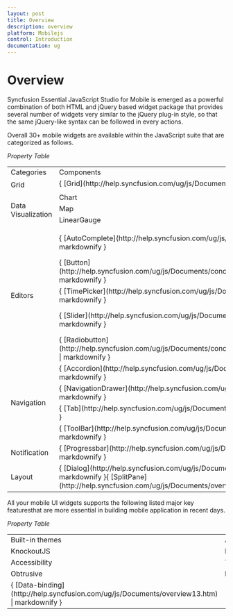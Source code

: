 ```yaml
---
layout: post
title: Overview
description: overview
platform: Mobilejs
control: Introduction
documentation: ug
---
```


# Overview

Syncfusion Essential JavaScript Studio for Mobile is emerged as a powerful combination of both HTML and jQuery based widget package that provides several number of widgets very similar to the jQuery plug-in style, so that the same jQuery-like syntax can be followed in every actions. 

Overall 30+ mobile widgets are available within the JavaScript suite that are categorized as follows.

_Property Table_

<table>
<tr>
<td>
Categories</td><td colspan = "4">
Components</td></tr>
<tr>
<td rowspan = "2">
Grid</td><td colspan = "4">
{ [Grid](http://help.syncfusion.com/ug/js/Documents/overview68.htm) | markdownify }</td></tr>
<tr>
<td colspan = "4">
</td></tr>
<tr>
<td rowspan = "4">
Data Visualization</td><td>
Chart</td><td colspan = "2">
Barcode</td><td>
RangeNavigator</td></tr>
<tr>
<td>
Map</td><td colspan = "2">
TreeMap</td><td>
RadialGauge</td></tr>
<tr>
<td>
LinearGauge</td><td colspan = "2">
DigitalGauge</td><td>
BulletGraph</td></tr>
<tr>
<td>
</td><td colspan = "3">
</td></tr>
<tr>
<td rowspan = "5">
Editors</td><td>
{ [AutoComplete](http://help.syncfusion.com/ug/js/Documents/overview64.htm) | markdownify }</td><td>
{ [NumericTextbox](http://help.syncfusion.com/ug/js/Documents/conceptsandfeaturesofnumerictextbox.htm) | markdownify }</td><td colspan = "2">
{ [PasswordTextbox](http://help.syncfusion.com/ug/js/Documents/windowsspecificcustomization.htm) | markdownify }</td></tr>
<tr>
<td>
{ [Button](http://help.syncfusion.com/ug/js/Documents/conceptsandfeaturesofbutton.htm) | markdownify }</td><td>
{ [DatePicker](http://help.syncfusion.com/ug/js/Documents/overview65.htm) | markdownify }</td><td colspan = "2">
{ [TextArea](http://help.syncfusion.com/ug/js/Documents/readonly2.htm) | markdownify }</td></tr>
<tr>
<td>
{ [TimePicker](http://help.syncfusion.com/ug/js/Documents/overview83.htm) | markdownify }</td><td>
{ [Rating](http://help.syncfusion.com/ug/js/Documents/overview76.htm) | markdownify }</td><td colspan = "2">
{ [MaskEdit](http://help.syncfusion.com/ug/js/Documents/masking.htm) | markdownify }</td></tr>
<tr>
<td>
{ [Slider](http://help.syncfusion.com/ug/js/Documents/overview79.htm) | markdownify }</td><td>
{ [Checkbox](http://help.syncfusion.com/ug/js/Documents/conceptsandfeaturesofcheckbox.htm) | markdownify }</td><td colspan = "2">
{ [GroupButton](http://help.syncfusion.com/ug/js/Documents/overview69.htm) | markdownify }</td></tr>
<tr>
<td>
{ [Radiobutton](http://help.syncfusion.com/ug/js/Documents/conceptsandfeaturesofradiobutton.htm) | markdownify }</td><td>
{ [Textbox](http://help.syncfusion.com/ug/js/Documents/conceptsandfeaturesoftextbox.htm) | markdownify }</td><td colspan = "2">
{ [ToggleButton](http://help.syncfusion.com/ug/js/Documents/overview84.htm) | markdownify }</td></tr>
<tr>
<td rowspan = "4">
Navigation</td><td>
{ [Accordion](http://help.syncfusion.com/ug/js/Documents/overview63.htm) | markdownify }</td><td colspan = "2">
{ [Menu](http://help.syncfusion.com/ug/js/Documents/overview72.htm) | markdownify }</td><td>
</td></tr>
<tr>
<td>
{ [NavigationDrawer](http://help.syncfusion.com/ug/js/Documents/overview73.htm) | markdownify }</td><td colspan = "2">
{ [Rotator](http://help.syncfusion.com/ug/js/Documents/overview77.htm) | markdownify }</td><td>
</td></tr>
<tr>
<td>
{ [Tab](http://help.syncfusion.com/ug/js/Documents/overview81.htm) | markdownify }</td><td colspan = "2">
{ [RadialMenu](http://help.syncfusion.com/ug/js/Documents/overview75.htm) | markdownify }</td><td>
{ [ScrollPanel](http://help.syncfusion.com/ug/js/Documents/overview78.htm) | markdownify }</td></tr>
<tr>
<td>
{ [ToolBar](http://help.syncfusion.com/ug/js/Documents/overview85.htm) | markdownify }</td><td colspan = "2">
{ [Header](http://help.syncfusion.com/ug/js/Documents/overview70.htm) | markdownify }</td><td>
{ [Footer](http://help.syncfusion.com/ug/js/Documents/overview70.htm) | markdownify }</td></tr>
<tr>
<td>
Notification</td><td>
{ [Progressbar](http://help.syncfusion.com/ug/js/Documents/overview74.htm) | markdownify }</td><td colspan = "3">
</td></tr>
<tr>
<td>
Layout</td><td>
{ [Dialog](http://help.syncfusion.com/ug/js/Documents/overview66.htm) | markdownify }{ [SplitPane](http://help.syncfusion.com/ug/js/Documents/overview80.htm) | markdownify }</td><td colspan = "2">
{ [ListView](http://help.syncfusion.com/ug/js/Documents/overview71.htm) | markdownify }</td><td>
{ [TileView](http://help.syncfusion.com/ug/js/Documents/overview82.htm) | markdownify }</td></tr>
</table>


All your mobile UI widgets supports the following listed major key featuresthat are more essential in building mobile application in recent days.

_Property Table_

<table>
<tr>
<td>
Built-in themes</td><td>
AngularJS</td></tr>
<tr>
<td>
KnockoutJS</td><td>
Localization</td></tr>
<tr>
<td>
Accessibility</td><td>
TypeScript</td></tr>
<tr>
<td>
Obtrusive</td><td>
RequireJS</td></tr>
<tr>
<td>
{ [Data-binding](http://help.syncfusion.com/ug/js/Documents/overview13.htm) | markdownify }</td><td>
</td></tr>
</table>


